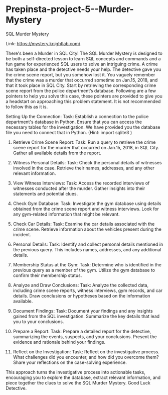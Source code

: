 # Prepinsta-project-5--Murder-Mystery
SQL Murder Mystery 

Link: https://mystery.knightlab.com/


There's been a Murder in SQL City! The SQL Murder Mystery is designed to be both a self-directed lesson to learn SQL concepts and commands and a fun game for experienced SQL users to solve an intriguing crime.
A crime has taken place and the detective needs your help. The detective gave you the crime scene report, but you somehow lost it. You vaguely remember that the crime was a ​murder​ that occurred sometime on ​Jan.15, 2018,​ and that it took place in ​SQL City​. 
Start by retrieving the corresponding crime scene report from the police department’s database.
Following are a few pointers to help you solve this case, these pointers are provided to give you a headstart on approaching this problem statement. It is not recommended to follow this as it is. 

Setting Up the Connection:
Task: Establish a connection to the police department's database in Python. Ensure that you can access the necessary tables for the investigation. We have provided you the database file you need to connect that in Python. (Hint: import sqlite3 ) 

1.  Retrieve Crime Scene Report:
Task: Run a query to retrieve the crime scene report for the murder that occurred on Jan.15, 2018, in SQL City. Gather all available details from the report.

2. Witness Personal Details:
Task: Check the personal details of witnesses involved in the case. Retrieve their names, addresses, and any other relevant information.

3. View Witness Interviews:
Task: Access the recorded interviews of witnesses conducted after the murder. Gather insights into their statements and potential clues.

4. Check Gym Database:
Task: Investigate the gym database using details obtained from the crime scene report and witness interviews. Look for any gym-related information that might be relevant.


5. Check Car Details:
Task: Examine the car details associated with the crime scene. Retrieve information about the vehicles present during the incident.

6. Personal Details:
Task: Identify and collect personal details mentioned in the previous query. This includes names, addresses, and any additional details.

7. Membership Status at the Gym:
Task: Determine who is identified in the previous query as a member of the gym. Utilize the gym database to confirm their membership status.

8. Analyze and Draw Conclusions:
Task: Analyze the collected data, including crime scene reports, witness interviews, gym records, and car details. Draw conclusions or hypotheses based on the information available.

9. Document Findings:
Task: Document your findings and any insights gained from the SQL investigation. Summarize the key details that lead you to your conclusions.

10. Prepare a Report:
Task: Prepare a detailed report for the detective, summarizing the events, suspects, and your conclusions. Present the evidence and rationale behind your findings.

11. Reflect on the Investigation:
Task: Reflect on the investigative process. What challenges did you encounter, and how did you overcome them? Share your reflections on the case-solving experience.


This approach turns the investigative process into actionable tasks, encouraging you to explore the database, extract relevant information, and piece together the clues to solve the SQL Murder Mystery. Good Luck Detective. 
